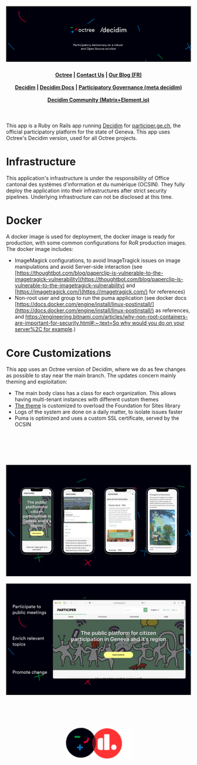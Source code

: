 <h1 align="center"><img src="https://github.com/octree-gva/meta/blob/main/decidim/static/header.png?raw=true" alt="Decidim - Octree Participatory democracy on a robust and open source solution"></h1>
<h4 align="center">
    <a href="https://www.octree.ch">Octree</a> |
    <a href="https://octree.ch/en/contact-us/">Contact Us</a> |
    <a href="https://blog.octree.ch">Our Blog (FR)</a><br/><br/>
    <a href="https://decidim.org">Decidim</a> |
    <a href="https://docs.decidim.org/en/">Decidim Docs</a> |
    <a href="https://meta.decidim.org">Participatory Governance (meta decidim)</a><br/><br/>
    <a href="https://matrix.to/#/+decidim:matrix.org">Decidim Community (Matrix+Element.io)</a>
</h4>


<br/><br/>
This app is a Ruby on Rails app running [Decidim](decidim.org) for [participer.ge.ch](participer.ge.ch), the official participatory platform for the state of Geneva.
This app uses Octree's Decidim version, used for all Octree projects.

# Infrastructure

This application's infrastructure is under the responsibility of Office cantonal des systèmes d'information et du numérique (OCSIN). They fully deploy the application into their infrastructures after strict security pipelines. Underlying infrastructure can not be disclosed at this time.

# Docker

A docker image is used for deployment, the docker image is ready for production, with some common configurations for RoR production images. The docker image includes:

- ImageMagick configurations, to avoid ImageTragick issues on image manipulations and avoid Server-side interaction (see [https://thoughtbot.com/blog/paperclip-is-vulnerable-to-the-imagetragick-vulnerability](https://thoughtbot.com/blog/paperclip-is-vulnerable-to-the-imagetragick-vulnerability) and [https://imagetragick.com/](https://imagetragick.com/) for references)
- Non-root user and group to run the puma application (see docker docs [https://docs.docker.com/engine/install/linux-postinstall/](https://docs.docker.com/engine/install/linux-postinstall/) as references, and [https://engineering.bitnami.com/articles/why-non-root-containers-are-important-for-security.html#:~:text=So why would you do,on your server%2C for example](https://engineering.bitnami.com/articles/why-non-root-containers-are-important-for-security.html#:~:text=So%20why%20would%20you%20do,on%20your%20server%2C%20for%20example).)


# Core Customizations

This app uses an Octree version of Decidim, where we do as few changes as possible to stay near the main branch. The updates concern mainly theming and exploitation:

- The main body class has a class for each organization. This allows having multi-tenant instances with different custom themes
- [The theme](https://github.com/octree-gva/decidim-participer.ge.ch-theme) is customized to overload the Foundation for Sites library
- Logs of the system are done on a daily matter, to isolate issues faster
- Puma is optimized and uses a custom SSL certificate, served by the OCSIN


<br /><br />
<h4 align="center">
    <br /><br />
    <img src="https://github.com/octree-gva/meta/blob/main/decidim/static/participerge/mobile_participer_ge.png?raw=true" /><br /><br />
    <img src="https://github.com/octree-gva/meta/blob/main/decidim/static/participerge/desktop_participer_ge.png?raw=true" /><br /><br />
</h4>

<br /><br />
<p align="center">
    <img src="https://raw.githubusercontent.com/octree-gva/meta/main/decidim/static/octree_and_decidim.png" height="90" alt="Decidim Installation by Octree" />
</p>